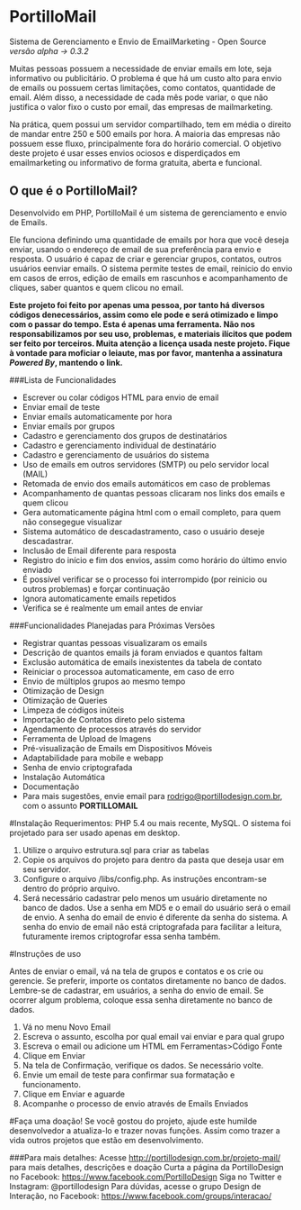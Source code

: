 # PortilloMail
Sistema de Gerenciamento e Envio de EmailMarketing - Open Source
*versão alpha -> 0.3.2*

Muitas pessoas possuem a necessidade de enviar emails em lote, seja informativo ou publicitário. O problema é que há um custo alto para envio de emails ou possuem certas limitações, como contatos, quantidade de email. Além disso, a necessidade de cada mês pode variar, o que não justifica o valor fixo o custo por email, das empresas de mailmarketing.

Na prática, quem possui um servidor compartilhado, tem em média o direito de mandar entre 250 e 500 emails por hora. A maioria das empresas não possuem esse fluxo, principalmente fora do horário comercial. O objetivo deste projeto é usar esses envios ociosos e disperdiçados em emailmarketing ou informativo de forma gratuita, aberta e funcional.

## O que é o PortilloMail?
Desenvolvido em PHP, PortilloMail é um sistema de gerenciamento e envio de Emails.

Ele funciona definindo uma quantidade de emails por hora que você deseja enviar, usando o endereço de email de sua preferência para envio e resposta. O usuário é capaz de criar e gerenciar grupos, contatos, outros usuários eenviar emails. O sistema permite testes de email, reinicio do envio em casos de erros, edição de emails em rascunhos e acompanhamento de cliques, saber quantos e quem clicou no email.

**Este projeto foi feito por apenas uma pessoa, por tanto há diversos códigos denecessários, assim como ele pode e será otimizado e limpo com o passar do tempo. Esta é apenas uma ferramenta. Não nos responsabilizamos por seu uso, problemas, e materiais ilícitos que podem ser feito por terceiros. Muita atenção a licença usada neste projeto. Fique à vontade para moficiar o leiaute, mas por favor, mantenha a assinatura *Powered By*, mantendo o link.**

###Lista de Funcionalidades

- Escrever ou colar códigos HTML para envio de email
- Enviar email de teste
- Enviar emails automaticamente por hora
- Enviar emails por grupos
- Cadastro e gerenciamento dos grupos de destinatários
- Cadastro e gerenciamento individual de destinatário
- Cadastro e gerenciamento de usuários do sistema
- Uso de emails em outros servidores (SMTP) ou pelo servidor local (MAIL)
- Retomada de envio dos emails automáticos em caso de problemas
- Acompanhamento de quantas pessoas clicaram nos links dos emails e quem clicou
- Gera automaticamente página html com o email completo, para quem não consegegue visualizar
- Sistema automático de descadastramento, caso o usuário deseje descadastrar.
- Inclusão de Email diferente para resposta
- Registro do início e fim dos envios, assim como horário do último envio enviado
- É possível verificar se o processo foi interrompido (por reinicio ou outros problemas) e forçar continuação
- Ignora automaticamente emails repetidos
- Verifica se é realmente um email antes de enviar

###Funcionalidades Planejadas para Próximas Versões

- Registrar quantas pessoas visualizaram os emails
- Descrição de quantos emails já foram enviados e quantos faltam
- Exclusão automática de emails inexistentes da tabela de contato
- Reiniciar o processoa automaticamente, em caso de erro
- Envio de múltiplos grupos ao mesmo tempo
- Otimização de Design
- Otimização de Queries
- Limpeza de códigos inúteis
- Importação de Contatos direto pelo sistema
- Agendamento de processos através do servidor
- Ferramenta de Upload de Imagens
- Pré-visualização de Emails em Dispositivos Móveis
- Adaptabilidade para mobile e webapp
- Senha de envio criptografada
- Instalação Automática
- Documentação
- Para mais sugestões, envie email para rodrigo@portillodesign.com.br, com o assunto **PORTILLOMAIL**

#Instalação
Requerimentos: PHP 5.4 ou mais recente, MySQL. O sistema foi projetado para ser usado apenas em desktop.

1. Utilize o arquivo estrutura.sql para criar as tabelas
2. Copie os arquivos do projeto para dentro da pasta que deseja usar em seu servidor.
3. Configure o arquivo /libs/config.php. As instruções encontram-se dentro do próprio arquivo.
4. Será necessário cadastrar pelo menos um usuário diretamente no banco de dados. Use a senha em MD5 e o email do usuário será o email de envio. A senha do email de envio é diferente da senha do sistema. A senha do envio de email não está criptografada para facilitar a leitura, futuramente iremos criptogrofar essa senha também.

#Instruções de uso

Antes de enviar o email, vá na tela de grupos e contatos e os crie ou gerencie. Se preferir, importe os contatos diretamente no banco de dados. Lembre-se de cadastrar, em usuários, a senha do envio de email. Se ocorrer algum problema, coloque essa senha diretamente no banco de dados.

1. Vá no menu Novo Email
2. Escreva o assunto, escolha por qual email vai enviar e para qual grupo
2. Escreva o email ou adicione um HTML em Ferramentas>Código Fonte
3. Clique em Enviar
4. Na tela de Confirmação, verifique os dados. Se necessário volte.
5. Envie um email de teste para confirmar sua formatação e funcionamento.
6. Clique em Enviar e aguarde
7. Acompanhe o processo de envio através de Emails Enviados

#Faça uma doação!
Se você gostou do projeto, ajude este humilde desenvolvedor a atualiza-lo e trazer novas funções. Assim como trazer a vida outros projetos que estão em desenvolvimento.

###Para mais detalhes:
Acesse http://portillodesign.com.br/projeto-mail/ para mais detalhes, descrições e doação
Curta a página da PortilloDesign no Facebook: https://www.facebook.com/PortilloDesign
Siga no Twitter e Instagram: @portillodesign
Para dúvidas, acesse o grupo Design de Interação, no Facebook: https://www.facebook.com/groups/interacao/
